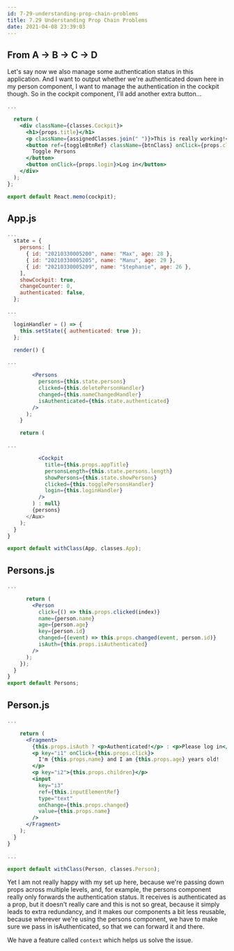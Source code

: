 ```yaml
---
id: 7-29-understanding-prop-chain-problems
title: 7.29 Understanding Prop Chain Problems
date: 2021-04-08 23:39:03
---
```


## From A -> B -> C -> D

Let's say now we also manage some authentication status in this application. And I want to output whether we're authenticated down here in my person component, I want to manage the authentication in the cockpit though. So in the cockpit component, I'll add another extra button...

```jsx title="Cockpit.js" {10}
...

  return (
    <div className={classes.Cockpit}>
      <h1>{props.title}</h1>
      <p className={assignedClasses.join(" ")}>This is really working!</p>
      <button ref={toggleBtnRef} className={btnClass} onClick={props.clicked}>
        Toggle Persons
      </button>
      <button onClick={props.login}>Log in</button>
    </div>
  );
};

export default React.memo(cockpit);
```

## App.js

```jsx title="App.js" {10,15-17,27,41}
...
  state = {
    persons: [
      { id: "20210330005200", name: "Max", age: 28 },
      { id: "20210330005205", name: "Manu", age: 29 },
      { id: "20210330005209", name: "Stephanie", age: 26 },
    ],
    showCockpit: true,
    changeCounter: 0,
    authenticated: false,
  };

...

  loginHandler = () => {
    this.setState({ authenticated: true });
  };

  render() {

...

        <Persons
          persons={this.state.persons}
          clicked={this.deletePersonHandler}
          changed={this.nameChangedHandler}
          isAuthenticated={this.state.authenticated}
        />
      );
    }

    return (

...

          <Cockpit
            title={this.props.appTitle}
            personsLength={this.state.persons.length}
            showPersons={this.state.showPersons}
            clicked={this.togglePersonsHandler}
            login={this.loginHandler}
          />
        ) : null}
        {persons}
      </Aux>
    );
  }
}

export default withClass(App, classes.App);
```

## Persons.js

```jsx title="Persons.js" {10}
...

      return (
        <Person
          click={() => this.props.clicked(index)}
          name={person.name}
          age={person.age}
          key={person.id}
          changed={(event) => this.props.changed(event, person.id)}
          isAuth={this.props.isAuthenticated}
        />
      );
    });
  }
}
export default Persons;
```

## Person.js

```jsx title="Person.js" {5}
...

    return (
      <Fragment>
        {this.props.isAuth ? <p>Authenticated!</p> : <p>Please log in</p>}
        <p key="i1" onClick={this.props.click}>
          I'm {this.props.name} and I am {this.props.age} years old!
        </p>
        <p key="i2">{this.props.children}</p>
        <input
          key="i3"
          ref={this.inputElementRef}
          type="text"
          onChange={this.props.changed}
          value={this.props.name}
        />
      </Fragment>
    );
  }
}

...

export default withClass(Person, classes.Person);
```

Yet I am not really happy with my set up here, because we're passing down props across multiple levels, and, for example, the persons component really only forwards the authentication status. It receives is authenticated as a prop, but it doesn't really care and this is not so great, because it simply leads to extra redundancy, and it makes our components a bit less reusable, because wherever we're using the persons component, we have to make sure we pass in isAuthenticated, so that we can forward it and there.

We have a feature called `context` which helps us solve the issue.

